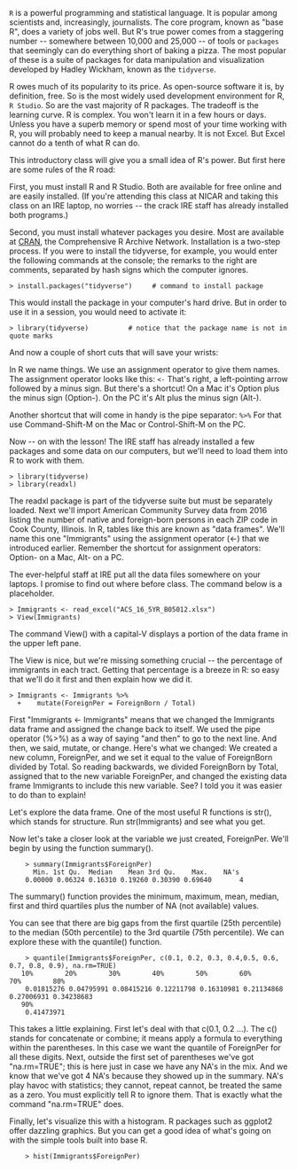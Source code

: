 <code>R</code> is a powerful programming and statistical language. It is popular among scientists and, increasingly, journalists. The core program, known as "base R", does a variety of jobs well. But R's true power comes from a staggering number -- somewhere between 10,000 and 25,000 -- of tools or <code>packages</code> that seemingly can do everything short of baking a pizza. The most popular of these is a suite of packages for data manipulation and visualization developed by Hadley Wickham, known as the <code>tidyverse</code>. 

R owes much of its popularity to its price. As open-source software it is, by definition, free. So is the most widely used development environment for R, <code>R Studio</code>. So are the vast majority of R packages. The tradeoff is the learning curve. R is complex. You won't learn it in a few hours or days. Unless you have a superb memory or spend most of your time working with R, you will probably need to keep a manual nearby. It is not Excel. But Excel cannot do a tenth of what R can do.

This introductory class will give you a small idea of R's power. But first here are some rules of the R road:

First, you must install R and R Studio. Both are available for free online and are easily installed. (If you're attending this class at NICAR and taking this class on an IRE laptop, no worries -- the crack IRE staff has already installed both programs.)

Second, you must install whatever packages you desire. Most are available at [CRAN](cran.r-project.org0), the Comprehensive R Archive Network. Installation is a two-step process. If you were to install the tidyverse, for example, you would enter the following commands at the console; the remarks to the right are comments, separated by hash signs which the computer ignores.

    > install.packages("tidyverse")     # command to install package

This would install the package in your computer's hard drive. But in order to use it in a session, you would need to activate it:

    > library(tidyverse)          # notice that the package name is not in quote marks

And now a couple of short cuts that will save your wrists:

In R we name things. We use an assignment operator to give them names. The assignment operator looks like this: <code><-</code>
That's right, a left-pointing arrow followed by a minus sign. But there's a shortcut! On a Mac it's Option plus the minus sign (Option-). On the PC it's Alt plus the minus sign (Alt-). 

Another shortcut that will come in handy is the pipe separator: <code>%>%</code>  For that use Command-Shift-M on the Mac or Control-Shift-M on the PC.

Now -- on with the lesson! The IRE staff has already installed a few packages and some data on our computers, but we'll need to load them into R to work with them. 

    > library(tidyverse)
    > library(readxl)

The readxl package is part of the tidyverse suite but must be separately loaded. Next we'll import American Community Survey data from 2016 listing the number of native and foreign-born persons in each ZIP code in Cook County, Illinois. In R, tables like this are known as "data frames". We'll name this one "Immigrants" using the assignment operator (<-) that we introduced earlier. Remember the shortcut for assignment operators: Option- on a Mac, Alt- on a PC. 

The ever-helpful staff at IRE put all the data files somewhere on your laptops. I promise to find out where before class. The command below is a placeholder.

    > Immigrants <- read_excel("ACS_16_5YR_B05012.xlsx")
    > View(Immigrants)

The command View() with a capital-V displays a portion of the data frame in the upper left pane. 

The View is nice, but we're missing something crucial -- the percentage of immigrants in each tract. Getting that percentage is a breeze in R: so easy that we'll do it first and then explain how we did it.

    > Immigrants <- Immigrants %>% 
      +    mutate(ForeignPer = ForeignBorn / Total)

First "Immigrants <- Immigrants" means that we changed the Immigrants data frame and assigned the change back to itself. We used the pipe operator (%>%) as a way of saying "and then" to go to the next line. And then, we said, mutate, or change. Here's what we changed: We created a new column, ForeignPer, and we set it equal to the value of ForeignBorn divided by Total. So reading backwards, we divided ForeignBorn by Total, assigned that to the new variable ForeignPer, and changed the existing data frame Immigrants to include this new variable. See? I told you it was easier to do than to explain!

Let's explore the data frame. One of the most useful R functions is str(), which stands for structure. Run str(Immigrants) and see what you get.

Now let's take a closer look at the variable we just created, ForeignPer. We'll begin by using the function summary().

        > summary(Immigrants$ForeignPer)
          Min. 1st Qu.  Median    Mean 3rd Qu.    Max.    NA's 
        0.00000 0.06324 0.16310 0.19260 0.30390 0.69640       4 

The summary() function provides the minimum, maximum, mean, median, first and third quartiles plus the number of NA (not available) values.

You can see that there are big gaps from the first quartile (25th percentile) to the median (50th percentile) to the 3rd quartile (75th percentile). We can explore these with the quantile() function.

        > quantile(Immigrants$ForeignPer, c(0.1, 0.2, 0.3, 0.4,0.5, 0.6, 0.7, 0.8, 0.9), na.rm=TRUE)
       10%        20%        30%        40%        50%        60%        70%        80% 
        0.01815276 0.04795991 0.08415216 0.12211798 0.16310981 0.21134868 0.27006931 0.34238683 
       90% 
        0.41473971 


This takes a little explaining. First let's deal with that c(0.1, 0.2 ...). The c() stands for concatenate or combine; it means apply a formula to everything within the parentheses. In this case we want the quantile of ForeignPer for all these digits. Next, outside the first set of parentheses we've got "na.rm=TRUE"; this is here just in case we have any NA's in the mix. And we know that we've got 4 NA's because they showed up in the summary. NA's play havoc with statistics; they cannot, repeat cannot, be treated the same as a zero. You must explicitly tell R to ignore them. That is exactly what the command "na.rm=TRUE" does.

Finally, let's visualize this with a histogram. R packages such as ggplot2 offer dazzling graphics. But you can get a good idea of what's going on with the simple tools built into base R.

        > hist(Immigrants$ForeignPer)


